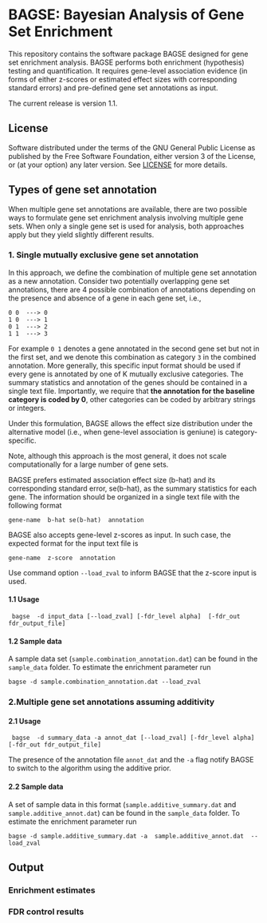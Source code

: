 # BAGSE: Bayesian Analysis of Gene Set Enrichment

This repository contains the software package BAGSE designed for gene set enrichment analysis. BAGSE performs both enrichment (hypothesis) testing and quantification. It requires gene-level association evidence (in forms of either z-scores or estimated effect sizes with corresponding standard errors) and pre-defined gene set annotations as input.

The current release is version 1.1.

## License

Software distributed under the terms of the GNU General Public License as published by the Free Software Foundation, either version 3 of the License, or (at your option) any later version. See [LICENSE](http://www.gnu.org/licenses/gpl-3.0.en.html) for more details.

## Types of gene set annotation

When multiple gene set annotations are available, there are two possible ways to formulate gene set enrichment analysis involving multiple gene sets. When only a single gene set is used for analysis, both approaches apply but they yield slightly different results.



### 1. Single mutually exclusive gene set annotation

In this approach, we define the combination of multiple gene set annotation as a new annotation. Consider two potentially overlapping gene set annotations, there are 4 possible combination of annotations depending on the presence and absence of a gene in each gene set, i.e.,

```
0 0  ---> 0
1 0  ---> 1
0 1  ---> 2
1 1  ---> 3
```
For example ``0 1`` denotes a gene annotated in the second gene set but not in the first set, and we denote this combination as category ``3`` in the combined annotation. 
More generally, this specific input format should be used if every gene is annotated by one of K mutually exclusive categories. The summary statistics and annotation of the genes should be contained in a single text file. 
Importantly, we require that **the annotation for the baseline category is coded by 0**, other categories can be coded by arbitrary strings or integers.

Under this formulation, BAGSE allows the effect size distribution under the alternative model (i.e., when gene-level association is geniune) is category-specific. 

Note, although this approach is the most general, it does not scale computationally for a large number of gene sets.  


BAGSE prefers estimated association effect size (b-hat) and its corresponding standard error, se(b-hat), as the summary statistics for each gene. The information should be organized in a single text file with the following format

``` 
gene-name  b-hat se(b-hat)  annotation
```

BAGSE also accepts gene-level z-scores as input. In such case, the expected format for the input text file is

```
gene-name  z-score  annotation
```
Use command option ``--load_zval`` to inform BAGSE that the z-score input is used. 


#### 1.1  Usage 

```
 bagse  -d input_data [--load_zval] [-fdr_level alpha]  [-fdr_out fdr_output_file]
```


#### 1.2 Sample data

A sample data set (``sample.combination_annotation.dat``) can be found in the ``sample_data`` folder. To estimate the enrichment parameter run

```
bagse -d sample.combination_annotation.dat --load_zval 
```


### 2.Multiple gene set annotations assuming additivity

#### 2.1  Usage

```
 bagse  -d summary_data -a annot_dat [--load_zval] [-fdr_level alpha]  [-fdr_out fdr_output_file]
```

The presence of the annotation file ``annot_dat`` and the ``-a`` flag notify  BAGSE to switch to the algorithm using the additive prior. 


#### 2.2 Sample data

A set of sample data in this format (``sample.additive_summary.dat`` and ``sample.additive_annot.dat``) can be found in the ``sample_data`` folder. To estimate the enrichment parameter run

```
bagse -d sample.additive_summary.dat -a  sample.additive_annot.dat  --load_zval
```




## Output 

### Enrichment estimates

### FDR control results




